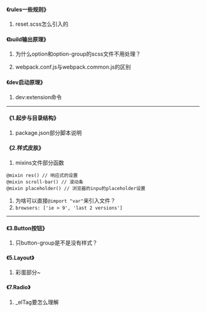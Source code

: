 #### 《rules一些规则》

1. reset.scss怎么引入的



#### 《build输出原理》

1. 为什么option和option-group的scss文件不用处理？

2. webpack.conf.js与webpack.common.js的区别

#### 《dev启动原理》

1. dev:extension命令



----



#### 《1.起步与目录结构》

1. package.json部分脚本说明



#### 《2.样式皮肤》

1. mixins文件部分函数

```
@mixin res() // 响应式的设置
@mixin scroll-bar() // 滚动条
@mixin placeholder() // 浏览器的inpu的placeholder设置
```

1. 为啥可以直接`@import "var"`来引入文件？
2. `browsers: ['ie > 9', 'last 2 versions']`



---



#### 《3.Button按钮》

1. 只button-group是不是没有样式？



#### 《5.Layout》

1. 彩蛋部分~





#### 《7.Radio》

1. _elTag要怎么理解